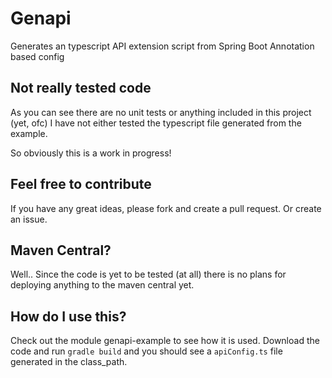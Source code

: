 # Genapi
Generates an typescript API extension script from Spring Boot Annotation based config

## Not really tested code

As you can see there are no unit tests or anything included in this project (yet, ofc)
I have not either tested the typescript file generated from the example.

So obviously this is a work in progress!

## Feel free to contribute

If you have any great ideas, please fork and create a pull request. Or create an issue.

## Maven Central?

Well.. Since the code is yet to be tested (at all) there is no plans for deploying anything to the maven central yet.

## How do I use this?

Check out the module genapi-example to see how it is used. Download the code and run ```gradle build``` and you should see a ```apiConfig.ts``` file generated in the class_path.
